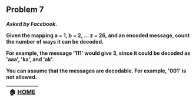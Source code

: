 ## Problem 7
***Asked by Facebook.***

**Given the mapping a = 1, b = 2, ... z = 26, and an encoded message, count the number of ways it can be decoded.**  

**For example, the message '111' would give 3, since it could be decoded as 'aaa', 'ka', and 'ak'.**  

**You can assume that the messages are decodable. For example, '001' is not allowed.**

|**:house: [HOME](https://github.com/theInvincible/Daily-Coding-Problem/)**|
|--------------------------------------------------------------------------|
